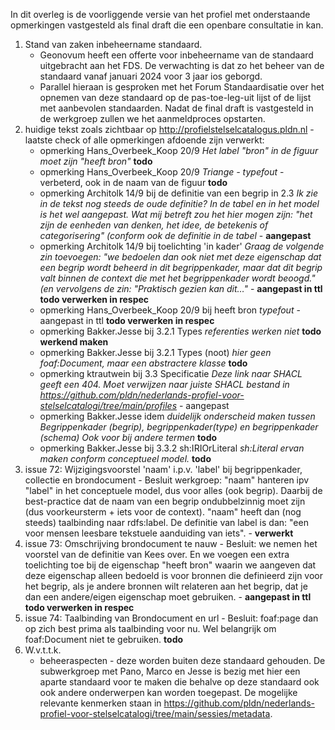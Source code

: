 In dit overleg is de voorliggende versie van het profiel met onderstaande opmerkingen vastgesteld als final draft die een openbare consultatie in kan.

1) Stand van zaken inbeheername standaard.
   * Geonovum heeft een offerte voor inbeheername van de standaard uitgebracht aan het FDS. De verwachting is dat zo het beheer van de standaard vanaf januari 2024 voor 3 jaar ios geborgd.
   * Parallel hieraan is gesproken met het Forum Standaardisatie over het opnemen van deze standaard op de pas-toe-leg-uit lijst of de lijst met aanbevolen standaarden. Nadat de final draft is vastgesteld in de werkgroep zullen we het aanmeldproces opstarten.
2) huidige tekst zoals zichtbaar op http://profielstelselcatalogus.pldn.nl - laatste check of alle opmerkingen afdoende zijn verwerkt:
   * opmerking Hans_Overbeek_Koop 20/9 *Het label "bron" in de figuur moet zijn "heeft bron"* **todo**
   * opmerking Hans_Overbeek_Koop 20/9 *Triange - typefout* - verbeterd, ook in de naam van de figuur **todo**
   * opmerking Architolk 14/9 bij de definitie van een begrip in 2.3 *Ik zie in de tekst nog steeds de oude definitie? In de tabel en in het model is het wel aangepast. Wat mij betreft zou het hier mogen zijn: "het zijn de eenheden van denken, het idee, de betekenis of categorisering" (conform ook de definitie in de tabel* - **aangepast**
   * opmerking Architolk 14/9 bij toelichting 'in kader' *Graag de volgende zin toevoegen: "we bedoelen dan ook niet met deze eigenschap dat een begrip wordt beheerd in dit begrippenkader, maar dat dit begrip valt binnen de context die met het begrippenkader wordt beoogd." (en vervolgens de zin: "Praktisch gezien kan dit…"* - **aangepast in ttl** **todo verwerken in respec**
   * opmerking Hans_Overbeek_Koop 20/9 bij heeft bron *typefout* - aangepast in ttl **todo verwerken in respec**
   * opmerking Bakker.Jesse bij 3.2.1 Types *referenties werken niet* **todo werkend maken**
   * opmerking Bakker.Jesse bij 3.2.1 Types (noot) *hier geen foaf:Document, maar een abstractere klasse* **todo**
   * opmerking ktrautwein bij 3.3 Specificatie *Deze link naar SHACL geeft een 404. Moet verwijzen naar juiste SHACL bestand in https://github.com/pldn/nederlands-profiel-voor-stelselcatalogi/tree/main/profiles* - aangepast
   * opmerking Bakker.Jesse idem *duidelijk onderscheid maken tussen Begrippenkader (begrip), begrippenkader(type) en begrippenkader (schema) Ook voor bij andere termen* **todo**
   * opmerking Bakker.Jesse bij 3.3.2 sh:IRIOrLiteral *sh:Literal ervan maken conform conceptueel model.* **todo**
3) issue 72: Wijzigingsvoorstel 'naam' i.p.v. 'label' bij begrippenkader, collectie en brondocument - Besluit werkgroep: "naam" hanteren ipv "label" in het conceptuele model, dus voor alles (ook begrip). Daarbij de best-practice dat de naam van een begrip ondubbelzinnig moet zijn (dus voorkeursterm + iets voor de context). "naam" heeft dan (nog steeds) taalbinding naar rdfs:label. De definitie van label is dan: "een voor mensen leesbare tekstuele aanduiding van iets". - **verwerkt**
4) issue 73: Omschrijving brondocument te nauw - Besluit: we nemen het voorstel van de definitie van Kees over. En we voegen een extra toelichting toe bij de eigenschap "heeft bron" waarin we aangeven dat deze eigenschap alleen bedoeld is voor bronnen die definieerd zijn voor het begrip, als je andere bronnen wilt relateren aan het begrip, dat je dan een andere/eigen eigenschap moet gebruiken. - **aangepast in ttl** **todo verwerken in respec**
5) issue 74: Taalbinding van Brondocument en url - Besluit: foaf:page dan op zich best prima als taalbinding voor nu. Wel belangrijk om foaf:Document niet te gebruiken. **todo**
6) W.v.t.t.k.
   * beheeraspecten - deze worden buiten deze standaard gehouden. De subwerkgroep met Pano, Marco en Jesse is bezig met hier een aparte standaard voor te maken die behalve op deze standaard ook ook andere onderwerpen kan worden toegepast. De mogelijke relevante kenmerken staan in  https://github.com/pldn/nederlands-profiel-voor-stelselcatalogi/tree/main/sessies/metadata. 
